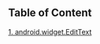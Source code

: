 ## Table of Content
[1. android.widget.EditText](https://tonywang1027.github.io/Android-Development-Logs/android-widget-edittext)
